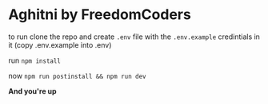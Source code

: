 # Aghitni by FreedomCoders

to run clone the repo and create `.env` file with the `.env.example` credintials in it (copy .env.example into .env)

run `npm install`

now `npm run postinstall && npm run dev`

**And you're up**
